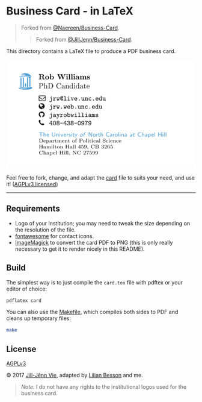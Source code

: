 # Business Card - in LaTeX

> Forked from [@Naereen/Business-Card](https://GitHub.com/Naereen/Business-Card).
> > Forked from [@JillJenn/Business-Card](https://github.com/JillJenn/Business-Card).

This directory contains a LaTeX file to produce a PDF business card.

![](card.png)

Feel free to fork, change, and adapt the [card](card.tex) file to suits your need, and use it! ([AGPLv3 licensed](https://www.gnu.org/licenses/agpl-3.0.en.html))

----



## Requirements
- Logo of your institution; you may need to tweak the size depending on the resolution of the file.
- [fontawesome](https://ctan.org/pkg/fontawesome?lang=en) for contact icons.
- [ImageMagick](https://www.imagemagick.org/) to convert the card PDF to PNG (this is only really necessary to get it to render nicely in this README).



## Build
The simplest way is to just compile the `card.tex` file with pdftex or your editor of choice:
```bash
pdflatex card
```

You can also use the [Makefile](Makefile), which compiles both sides to PDF and cleans up temporary files:
```bash
make
```


## License
[AGPLv3](https://www.gnu.org/licenses/agpl-3.0.en.html)

© 2017 [Jill-Jênn Vie](https://GitHub.com/JillJenn/business-card), adapted by [Lilian Besson](https://GitHub.com/Naereen/Business-Card) and me.

> *Note:* I do not have any rights to the institutional logos used for the business card.
